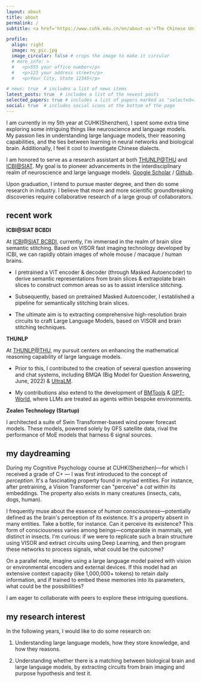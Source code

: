 ```yaml
---
layout: about
title: about
permalink: /
subtitle: <a href='https://www.cuhk.edu.cn/en/about-us'>The Chinese University of Hong Kong, Shenzhen</a>. 

profile:
  align: right
  image: my_pic.jpg
  image_circular: false # crops the image to make it circular
  # more_info: >
  #   <p>555 your office number</p>
  #   <p>123 your address street</p>
  #   <p>Your City, State 12345</p>

# news: true  # includes a list of news items
latest_posts: true  # includes a list of the newest posts
selected_papers: true # includes a list of papers marked as "selected={true}"
social: true  # includes social icons at the bottom of the page
---
```


I am currently in my 5th year at CUHK(Shenzhen), I spent some extra time exploring some intriguing things like neuroscience and language models. My passion lies in understanding large language models, their reasoning capabilities, and the ties between learning in neural networks and biological brain. Additionally, I feel it cool to investigate Chinese dialects.

I am honored to serve as a research assistant at both [THUNLP@THU](https://nlp.csai.tsinghua.edu.cn/) and [ICBI@SIAT](https://icbi.siat.ac.cn/). My goal is to pioneer advancements in the interdisciplinary realm of neuroscience and large language models. [Google Scholar](https://scholar.google.com/citations?user=oDBo3a0AAAAJ&hl=en) / [Github](https://github.com/bokesyo).

Upon graduation, I intend to pursue master degree, and then do some research in industry. I believe that more and more scientific groundbreaking discoveries require collaborative research of a large group of collaborators.

## recent work

**ICBI@SIAT BCBDI**

At [ICBI@SIAT BCBDI](http://bcbdi.siat.ac.cn/), currently, I'm immersed in the realm of brain slice semantic stitching. Based on VISOR fast imaging technology developed by ICBI, we can rapidly obtain images of whole mouse / macaque / human brains.

- I pretrained a ViT encoder & decoder (through Masked Autoencoder) to derive semantic representations from brain slices & extrapolate brain slices to construct common areas so as to assist interslice stitching.
  
- Subsequently, based on pretrained Masked Autoencoder, I established a pipeline for semantically stitching brain slices.

- The ultimate aim is to extracting comprehensive high-resolution brain circuits to craft Large Language Models, based on VISOR and brain stitching techniques.


**THUNLP**

At [THUNLP@THU](https://nlp.csai.tsinghua.edu.cn/), my pursuit centers on enhancing the mathematical reasoning capability of large language models.

- Prior to this, I contributed to the creation of several question answering and chat systems, including BMQA (Big Model for Question Answering, June, 2022) & [UltraLM](https://github.com/thunlp/UltraChat).

- My contributions also extend to the development of [BMTools](https://github.com/OpenBMB/BMTools) & [GPT-World](https://github.com/ShengdingHu/GPT-World), where LLMs are treated as agents within bespoke environments.


**Zealen Technology (Startup)**

I architected a suite of Swin Transformer-based wind power forecast models. These models, powered solely by GFS satellite data, rival the performance of MoE models that harness 6 signal sources.


## my daydreaming

During my Cognitive Psychology course at CUHK(Shenzhen)—for which I received a grade of C+ — I was first introduced to the concept of *perception*. It's a fascinating property found in myriad entities. For instance, after pretraining, a Vision Transformer can "perceive" a *cat* within its embeddings. The property also exists in many creatures (insects, cats, dogs, human).

I frequently muse about the essence of *human consciousness*—potentially defined as the brain's perception of its existence. It's a property absent in many entities. Take a bottle, for instance. Can it perceive its existence? This form of consciousness varies among beings—comparable in mammals, yet distinct in insects. I'm curious: if we were to replicate such a brain structure using VISOR and extract circuits using Deep Learning, and then program these networks to process signals, what could be the outcome?

On a parallel note, imagine using a large language model paired with vision or environmental encoders and external devices. If this model had an extensive context capacity (like 1,000,000+ tokens) to retain daily information, and if trained to embed these memories into its parameters, what could be the possibilities?

I am eager to collaborate with peers to explore these intriguing questions.

## my research interest

In the following years, I would like to do some research on:

1. Understanding large language models, how they store knowledge, and how they reasons.

2. Understanding whether there is a matching between biological brain and large language models, by extracting circuits from brain imaging and purpose hypothesis and test it.

